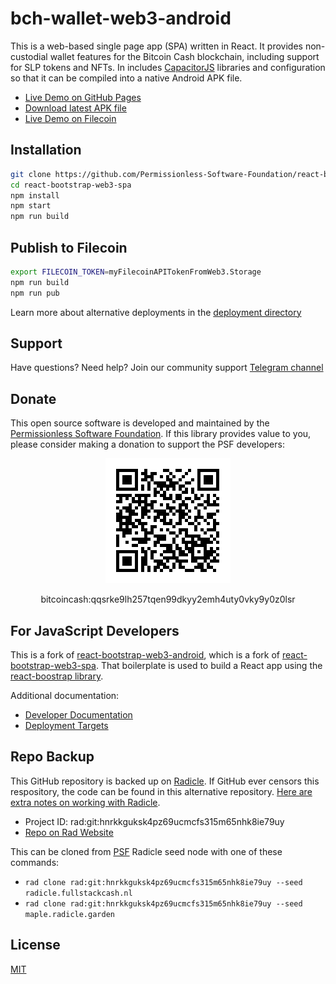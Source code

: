 # bch-wallet-web3-android
This is a web-based single page app (SPA) written in React. It provides non-custodial wallet features for the Bitcoin Cash blockchain, including support for SLP tokens and NFTs. In includes [CapacitorJS](https://capacitorjs.com/) libraries and configuration so that it can be compiled into a native Android APK file.

- [Live Demo on GitHub Pages](https://permissionless-software-foundation.github.io/bch-wallet-web3-android/)
- [Download latest APK file](./android/apk/bch-web3-wallet.apk)
- [Live Demo on Filecoin](https://bafybeifyeg6y425zsatd6r2l4iwevr2gklzn5hhv7l5f4xxfit7it6nqri.ipfs.dweb.link/)

## Installation
```bash
git clone https://github.com/Permissionless-Software-Foundation/react-bootstrap-web3-spa
cd react-bootstrap-web3-spa
npm install
npm start
npm run build
```

## Publish to Filecoin
```bash
export FILECOIN_TOKEN=myFilecoinAPITokenFromWeb3.Storage
npm run build
npm run pub
```

Learn more about alternative deployments in the [deployment directory](./deploy)

## Support

Have questions? Need help? Join our community support
[Telegram channel](https://t.me/bch_js_toolkit)

## Donate

This open source software is developed and maintained by the [Permissionless Software Foundation](https://psfoundation.cash). If this library provides value to you, please consider making a donation to support the PSF developers:

<div align="center">
<img src="./img/donation-qr.png" />
<p>bitcoincash:qqsrke9lh257tqen99dkyy2emh4uty0vky9y0z0lsr</p>
</div>

## For JavaScript Developers

This is a fork of [react-bootstrap-web3-android](https://github.com/Permissionless-Software-Foundation/react-bootstrap-web3-android), which is a fork of [react-bootstrap-web3-spa](https://github.com/Permissionless-Software-Foundation/react-bootstrap-web3-spa). That boilerplate is used to build a React app using the [react-boostrap library](https://www.npmjs.com/package/react-bootstrap).

Additional documentation:
- [Developer Documentation](./dev-docs)
- [Deployment Targets](./deploy)

## Repo Backup
This GitHub repository is backed up on [Radicle](https://radicle.network/get-started.html). If GitHub ever censors this respository, the code can be found in this alternative repository. [Here are extra notes on working with Radicle](https://christroutner.github.io/trouts-blog/docs/censorship/radicle).

- Project ID: rad:git:hnrkkguksk4pz69ucmcfs315m65nhk8ie79uy
- [Repo on Rad Website](https://app.radicle.network/seeds/maple.radicle.garden/rad:git:hnrkkguksk4pz69ucmcfs315m65nhk8ie79uy/remotes/hyyycncbn9qzqmobnhjq9rry6t4mbjiadzjoyhaknzxjcz3cxkpfpc)

This can be cloned from [PSF](https://psfoundation.info) Radicle seed node with one of these commands:
- `rad clone rad:git:hnrkkguksk4pz69ucmcfs315m65nhk8ie79uy --seed radicle.fullstackcash.nl`
- `rad clone rad:git:hnrkkguksk4pz69ucmcfs315m65nhk8ie79uy --seed maple.radicle.garden`

## License
[MIT](./LICENSE.md)
